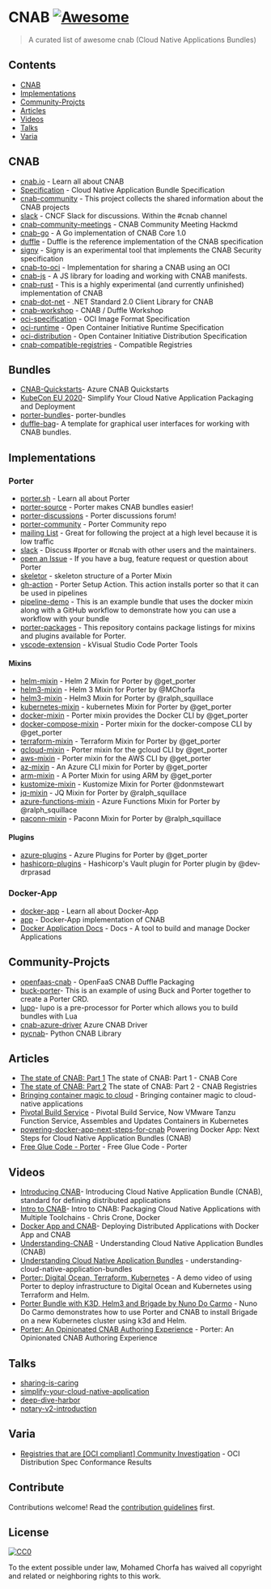 # CNAB [![Awesome](https://awesome.re/badge.svg)](https://awesome.re)

> A curated list of awesome cnab (Cloud Native Applications Bundles)


## Contents

- [CNAB](#CNAB)
- [Implementations](#Implementations)
- [Community-Projcts](#Community-Projcts)
- [Articles](#Articles)
- [Videos](#Videos)
- [Talks](#Talks)
- [Varia](#Varia)

## CNAB

- [cnab.io](https://cnab.io/) - Learn all about CNAB
- [Specification](https://github.com/cnabio/cnab-spec) - Cloud Native Application Bundle Specification
- [cnab-community](https://github.com/cnabio/community) - This project collects the shared information about the CNAB projects
- [slack](https://cloud-native.slack.com/messages/CEX1W7WMD/) - CNCF Slack for discussions. Within the #cnab channel
- [cnab-community-meetings](https://hackmd.io/s/SyGcBcwQ4#CNAB-Community-Meeting) - CNAB Community Meeting Hackmd
- [cnab-go](https://github.com/cnabio/cnab-go) - A Go implementation of CNAB Core 1.0
- [duffle](https://github.com/deislabs/duffle) - Duffle is the reference implementation of the CNAB specification
- [signy](https://github.com/cnabio/signy) - Signy is an experimental tool that implements the CNAB Security specification
- [cnab-to-oci](https://github.com/cnabio/cnab-to-oci) - Implementation for sharing a CNAB using an OCI
- [cnab-js](https://github.com/cnabio/cnabjs) - A JS library for loading and working with CNAB manifests.
- [cnab-rust](https://github.com/cnabio/cnab-rs) - This is a highly experimental (and currently unfinished) implementation of CNAB
- [cnab-dot-net](https://github.com/deislabs/cnab-netstandard) - .NET Standard 2.0 Client Library for CNAB
- [cnab-workshop](https://github.com/deislabs/cnab-workshop) - CNAB / Duffle Workshop
- [oci-specification](https://github.com/opencontainers/image-spec) - OCI Image Format Specification
- [oci-runtime](https://github.com/opencontainers/runtime-spec) - Open Container Initiative Runtime Specification
- [oci-distribution](https://github.com/opencontainers/distribution-spec) - Open Container Initiative Distribution Specification
- [cnab-compatible-registries](https://cnab.io/registries/) - Compatible Registries

## Bundles

- [CNAB-Quickstarts](https://github.com/Azure/azure-cnab-quickstarts)- Azure CNAB Quickstarts
- [KubeCon EU 2020](https://github.com/chris-crone/kubecon-eu-20)- Simplify Your Cloud Native Application Packaging and Deployment
- [porter-bundles](https://github.com/vdice/porter-bundles)- porter-bundles
- [duffle-bag](https://github.com/deislabs/duffle-bag)- A template for graphical user interfaces for working with CNAB bundles.


## Implementations

### Porter

- [porter.sh](https://porter.sh) - Learn all about Porter
- [porter-source](https://github.com/getporter/porter) - Porter makes CNAB bundles easier!
- [porter-discussions](https://github.com/getporter/porter/discussions) - Porter discussions forum!
- [porter-community](https://github.com/getporter/community) -  Porter Community repo
- [mailing List](https://porter.sh/mailing-list) - Great for following the project at a high level because it is low traffic
- [slack](https://porter.sh/community/#slack) - Discuss #porter or #cnab with other users and the maintainers.
- [open an Issue](https://github.com/deislabs/porter/issues/new/choose) - If you have a bug, feature request or question about Porter
- [skeletor](https://github.com/getporter/skeletor) - skeleton structure of a Porter Mixin
- [gh-action](https://github.com/getporter/gh-action) - Porter Setup Action. This action installs porter so that it can be used in pipelines
- [pipeline-demo](https://github.com/getporter/pipeline-demo) - This is an example bundle that uses the docker mixin along with a GitHub workflow to demonstrate how you can use a workflow with your bundle
- [porter-packages](https://github.com/getporter/packages) - This repository contains package listings for mixins and plugins available for Porter.
- [vscode-extension](https://github.com/getporter/vscode-extension) - kVisual Studio Code Porter Tools

#### Mixins

- [helm-mixin](https://github.com/getporter/helm-mixin) - Helm 2 Mixin for Porter  by @get_porter
- [helm3-mixin](https://github.com/MChorfa/porter-helm3) - Helm 3 Mixin for Porter by @MChorfa
- [helm3-mixin](https://github.com/squillace/porter-helm3) - Helm3 Mixin for Porter by @ralph_squillace
- [kubernetes-mixin](https://github.com/getporter/kubernetes-mixin) - kubernetes Mixin for Porter  by @get_porter
- [docker-mixin](https://github.com/getporter/docker-mixin) - Porter mixin provides the Docker CLI  by @get_porter
- [docker-compose-mixin](https://github.com/getporter/docker-compose-mixin) - Porter mixin for the docker-compose CLI by @get_porter
- [terraform-mixin](https://github.com/getporter/terraform-mixin) - Terraform Mixin for Porter  by @get_porter
- [gcloud-mixin](https://github.com/getporter/gcloud-mixin) - Porter mixin for the gcloud CLI  by @get_porter
- [aws-mixin](https://github.com/getporter/aws-mixin) - Porter mixin for the AWS CLI  by @get_porter
- [az-mixin](https://github.com/getporter/az-mixin) - An Azure CLI mixin for Porter  by @get_porter
- [arm-mixin](https://github.com/getporter/arm-mixin) - A Porter Mixin for using ARM   by @get_porter
- [kustomize-mixin](https://github.com/donmstewart/porter-kustomize) - Kustomize Mixin for Porter  @donmstewart
- [jq-mixin](https://github.com/squillace/porter-jq) - JQ Mixin for Porter by @ralph_squillace
- [azure-functions-mixin](https://github.com/squillace/porter-azure-functions) - Azure Functions Mixin for Porter by @ralph_squillace
- [paconn-mixin](https://github.com/squillace/porter-paconn) - Paconn Mixin for Porter by @ralph_squillace

#### Plugins

- [azure-plugins](https://github.com/getporter/azure-plugins) - Azure Plugins for Porter  by @get_porter
- [hashicorp-plugins](https://github.com/dev-drprasad/porter-hashicorp-plugins) - Hashicorp's Vault plugin for Porter plugin  by @dev-drprasad


### Docker-App

- [docker-app](https://www.docker.com/products/docker-app) - Learn all about Docker-App
- [app](https://github.com/docker/app) - Docker-App implementation of CNAB
- [Docker Application Docs](https://docs.docker.com/engine/reference/commandline/app/) - Docs - A tool to build and manage Docker Applications

## Community-Projcts

- [openfaas-cnab](https://github.com/johnmccabe/openfaas-cnab) - OpenFaaS CNAB Duffle Packaging
- [buck-porter](https://github.com/technosophos/buck-cnab)- This is an example of using Buck and Porter together to create a Porter CRD.
- [lupo](https://github.com/jdolitsky/lupo)- lupo is a pre-processor for Porter which allows you to build bundles with Lua
- [cnab-azure-driver](https://github.com/deislabs/cnab-azure-driver) Azure CNAB Driver
- [pycnab](https://github.com/garethr/pycnab)- Python CNAB Library


## Articles

- [The state of CNAB: Part 1](https://deislabs.io/posts/state-of-cnab-part-1/) The state of CNAB: Part 1 - CNAB Core
- [The state of CNAB: Part 2](https://deislabs.io/posts/state-of-cnab-part-2/) The state of CNAB: Part 2 - CNAB Registries
- [Bringing container magic to cloud](https://cloudblogs.microsoft.com/opensource/2019/09/10/cloud-native-application-bundle-cnab-1-0-updates/) - Bringing container magic to cloud-native applications
- [Pivotal Build Service](https://tanzu.vmware.com/content/blog/pivotal-build-service-now-alpha-assembles-and-updates-containers-in-kubernetes) - Pivotal Build Service, Now VMware Tanzu Function Service, Assembles and Updates Containers in Kubernetes
- [powering-docker-app-next-steps-for-cnab](https://www.docker.com/blog/powering-docker-app-next-steps-for-cnab/) Powering Docker App: Next Steps for Cloud Native Application Bundles (CNAB)
- [Free Glue Code - Porter](https://carolynvanslyck.com/blog/2019/04/porter) - Free Glue Code - Porter

## Videos

- [Introducing CNAB](https://www.youtube.com/watch?v=26e5-UK4YRA)- Introducing Cloud Native Application Bundle (CNAB), standard for defining distributed applications
- [Intro to CNAB](https://www.youtube.com/watch?v=r6aqKhvdsRs)- Intro to CNAB: Packaging Cloud Native Applications with Multiple Toolchains - Chris Crone, Docker
- [Docker App and CNAB](https://www.youtube.com/watch?v=O3___BrE_MU)- Deploying Distributed Applications with Docker App and CNAB
- [Understanding-CNAB](https://www.youtube.com/watch?v=QE-zAyz3tbM) - Understanding Cloud Native Application Bundles (CNAB)
- [Understanding Cloud Native Application Bundles](https://www.youtube.com/embed/1FGMrv_xfqY) - understanding-cloud-native-application-bundles
- [Porter: Digital Ocean, Terraform, Kubernetes](https://www.youtube.com/embed/ciA1YuGOIo4) - A demo video of using Porter to deploy infrastructure to Digital Ocean and Kubernetes using Terraform and Helm.
- [Porter Bundle with K3D, Helm3 and Brigade by Nuno Do Carmo](https://www.youtube.com/embed/9egipQjUgD0) - Nuno Do Carmo demonstrates how to use Porter and CNAB to install Brigade on a new Kubernetes cluster using k3d and Helm.
- [Porter: An Opinionated CNAB Authoring Experience](https://www.youtube.com/embed/__fim6RIW1s) - Porter: An Opinionated CNAB Authoring Experience

## Talks

- [sharing-is-caring](https://kccnceu20.sched.com/event/Zemr/sharing-is-caring-push-your-cloud-application-to-an-oci-registry-silvin-lubecki-djordje-lukic-docker)
- [simplify-your-cloud-native-application](https://kccnceu20.sched.com/event/Zet9/simplify-your-cloud-native-application-packaging-and-deployments-chris-crone-docker)
- [deep-dive-harbor](https://kccnceu20.sched.com/event/Zexh/deep-dive-harbor-enterprise-cloud-native-artifact-registry-steven-zou-daniel-jiang-vmware)
- [notary-v2-introduction](https://kccnceu20.sched.com/event/Zewy/notary-v2-introduction-and-status-report-justin-cormack-docker-omar-paul-amazon)

## Varia

- [Registries that are [OCI compliant] Community Investigation](https://github.com/bloodorangeio/oci-conformance/tree/master/distribution-spec) - OCI Distribution Spec Conformance Results


## Contribute

Contributions welcome! Read the [contribution guidelines](contributing.md) first.


## License

[![CC0](http://mirrors.creativecommons.org/presskit/buttons/88x31/svg/cc-zero.svg)](http://creativecommons.org/publicdomain/zero/1.0)

To the extent possible under law, Mohamed Chorfa has waived all copyright and
related or neighboring rights to this work.
